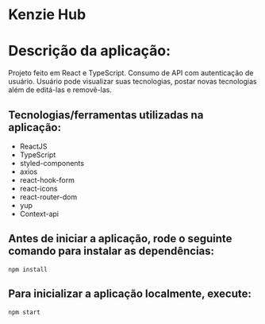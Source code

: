 # Kenzie Hub

# Descrição da aplicação:

Projeto feito em React e TypeScript. Consumo de API com autenticação de usuário. Usuário pode visualizar suas tecnologias, postar novas tecnologias além de editá-las e removê-las.

## Tecnologias/ferramentas utilizadas na aplicação:

- ReactJS
- TypeScript
- styled-components
- axios
- react-hook-form
- react-icons
- react-router-dom
- yup
- Context-api

## Antes de iniciar a aplicação, rode o seguinte comando para instalar as dependências:

`npm install`

## Para inicializar a aplicação localmente, execute:

`npm start`
